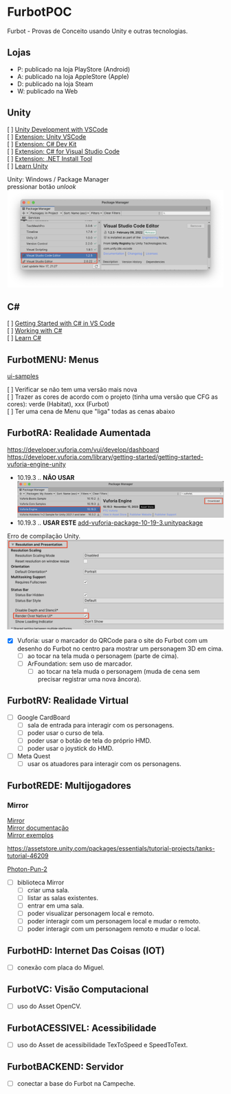 # FurbotPOC

Furbot - Provas de Conceito usando Unity e outras tecnologias.

## Lojas  

- P: publicado na loja PlayStore (Android)  
- A: publicado na loja AppleStore (Apple)  
- D: publicado na loja Steam  
- W: publicado na Web  

## Unity

[ ] [Unity Development with VSCode](https://code.visualstudio.com/docs/other/unity)  
[ ] [Extension: Unity VSCode](https://marketplace.visualstudio.com/items?itemName=visualstudiotoolsforunity.vstuc)  
[ ] [Extension: C# Dev Kit](https://marketplace.visualstudio.com/items?itemName=ms-dotnettools.csdevkit)  
[ ] [Extension: C# for Visual Studio Code](https://marketplace.visualstudio.com/items?itemName=ms-dotnettools.csharp)  
[ ] [Extension: .NET Install Tool](https://marketplace.visualstudio.com/items?itemName=ms-dotnettools.vscode-dotnet-runtime)  
[ ] [Learn Unity](https://unity.com/learn)  

Unity: Windows / Package Manager  
  pressionar botão *unlook*  
![Unity_VSCodeEditor](_outros/Unity_VSCodeEditor.png)

## C\#

[ ] [Getting Started with C# in VS Code](https://code.visualstudio.com/docs/csharp/get-started)  
[ ] [Working with C#](https://code.visualstudio.com/docs/languages/csharp)  
[ ] [Learn C#](https://learn.microsoft.com/pt-pt/collections/yz26f8y64n7k07)  

## FurbotMENU: Menus

[ui-samples](https://assetstore.unity.com/packages/essentials/ui-samples-25468)  

[ ] Verificar se não tem uma versão mais nova  
[ ] Trazer as cores de acordo com o projeto (tinha uma versão que CFG as cores): verde (Habitat), xxx (Furbot)  
[ ] Ter uma cena de Menu que "liga" todas as cenas abaixo  

## FurbotRA: Realidade Aumentada  

<https://developer.vuforia.com/vui/develop/dashboard>  
<https://developer.vuforia.com/library/getting-started/getting-started-vuforia-engine-unity>  

- 10.19.3 .. **NÃO USAR**
![Vuforia_Unity_Package](_outros/Vuforia_Unity_Package.png)  
- 10.19.3 .. **USAR ESTE**
[add-vuforia-package-10-19-3.unitypackage](_outros/add-vuforia-package-10-19-3.unitypackage)  

Erro de compilação Unity.  
![Vuforia_Unity_NativeUI](_outros/Vuforia_Unity_NativeUI.png)  

- [x] Vuforia: usar o marcador do QRCode para o site do Furbot com um desenho do Furbot no centro para mostrar um personagem 3D em cima.  
  - [ ] ao tocar na tela muda o personagem (parte de cima).  
  - [ ] ArFoundation: sem uso de marcador.  
    - [ ] ao tocar na tela muda o personagem (muda de cena sem precisar registrar uma nova âncora).  

## FurbotRV: Realidade Virtual  

- [ ] Google CardBoard  
  - [ ] sala de entrada para interagir com os personagens.  
  - [ ] poder usar o curso de tela.  
  - [ ] poder usar o botão de tela do próprio HMD.  
  - [ ] poder usar o joystick do HMD.  
- [ ] Meta Quest
  - [ ] usar os atuadores para interagir com os personagens.  
  
## FurbotREDE: Multijogadores  

### Mirror

[Mirror](https://assetstore.unity.com/packages/tools/network/mirror-129321)  
[Mirror documentação](https://mirror-networking.gitbook.io/docs/)  
[Mirror exemplos](https://mirror-networking.gitbook.io/docs/manual/examples)  

<https://assetstore.unity.com/packages/essentials/tutorial-projects/tanks-tutorial-46209>  

[Photon-Pun-2](https://assetstore.unity.com/packages/tools/network/photon-pun-2-120838)

- [ ] biblioteca Mirror
  - [ ] criar uma sala.  
  - [ ] listar as salas existentes.  
  - [ ] entrar em uma sala.  
  - [ ] poder visualizar personagem local e remoto.  
  - [ ] poder interagir com um personagem local e mudar o remoto.  
  - [ ] poder interagir com um personagem remoto e mudar o local.  

## FurbotHD: Internet Das Coisas (IOT)  

- [ ] conexão com placa do Miguel.  

## FurbotVC: Visão Computacional

- [ ] uso do Asset OpenCV.

## FurbotACESSIVEL: Acessibilidade

- [ ] uso do Asset de acessibilidade TexToSpeed e SpeedToText.

## FurbotBACKEND: Servidor

- [ ] conectar a base do Furbot na Campeche.
